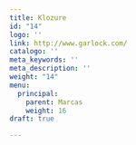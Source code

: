 ```yaml
---
title: Klozure
id: "14"
logo: ''
link: http://www.garlock.com/
catalogo: ''
meta_keywords: ''
meta_description: ''
weight: "14"
menu:
  principal:
    parent: Marcas
    weight: 16
draft: true

---
```

